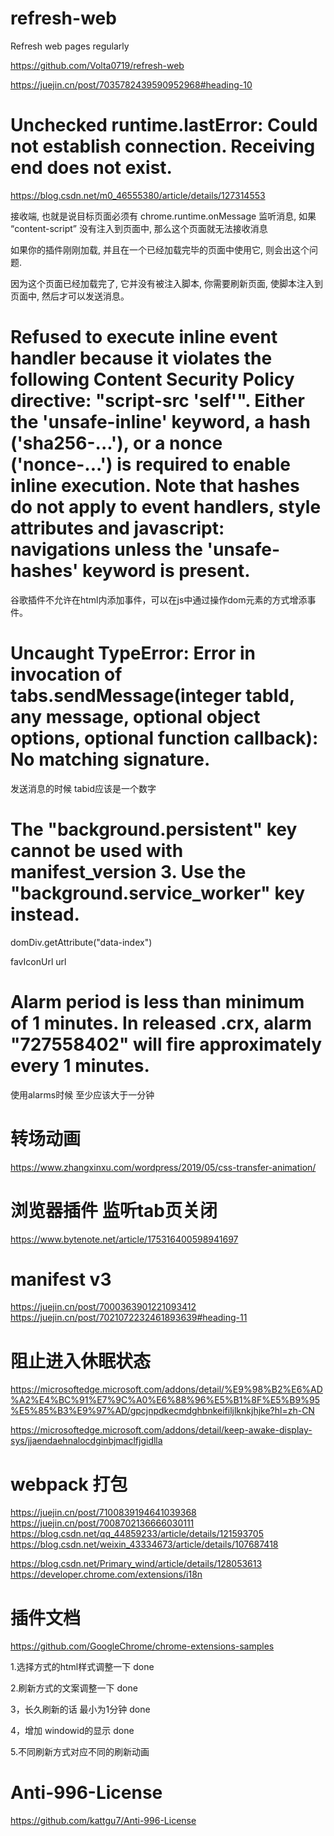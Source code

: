 <!--
 * @Author: fanjf
 * @Date: 2023-07-20 10:43:02
 * @LastEditTime: 2023-07-28 16:42:28
 * @LastEditors: fanjf
 * @FilePath: \refresh-web\README.md
 * @Description: 🎉🎉🎉
-->
# refresh-web
Refresh web pages regularly

https://github.com/Volta0719/refresh-web

<meta http-equiv="refresh" content="5">

https://juejin.cn/post/7035782439590952968#heading-10

# Unchecked runtime.lastError: Could not establish connection. Receiving end does not exist.
https://blog.csdn.net/m0_46555380/article/details/127314553

接收端, 也就是说目标页面必须有 chrome.runtime.onMessage 监听消息, 如果 “content-script” 没有注入到页面中, 那么这个页面就无法接收消息

如果你的插件刚刚加载, 并且在一个已经加载完毕的页面中使用它, 则会出这个问题.

因为这个页面已经加载完了, 它并没有被注入脚本, 你需要刷新页面, 使脚本注入到页面中, 然后才可以发送消息。

# Refused to execute inline event handler because it violates the following Content Security Policy directive: "script-src 'self'". Either the 'unsafe-inline' keyword, a hash ('sha256-...'), or a nonce ('nonce-...') is required to enable inline execution. Note that hashes do not apply to event handlers, style attributes and javascript: navigations unless the 'unsafe-hashes' keyword is present.
谷歌插件不允许在html内添加事件，可以在js中通过操作dom元素的方式增添事件。

# Uncaught TypeError: Error in invocation of tabs.sendMessage(integer tabId, any message, optional object options, optional function callback): No matching signature.
发送消息的时候 tabid应该是一个数字


# The "background.persistent" key cannot be used with manifest_version 3. Use the "background.service_worker" key instead.

domDiv.getAttribute("data-index")

favIconUrl
url
# Alarm period is less than minimum of 1 minutes. In released .crx, alarm "727558402" will fire approximately every 1 minutes.
使用alarms时候  至少应该大于一分钟

# 转场动画

https://www.zhangxinxu.com/wordpress/2019/05/css-transfer-animation/

# 浏览器插件 监听tab页关闭

https://www.bytenote.net/article/175316400598941697

# manifest v3
https://juejin.cn/post/7000363901221093412
https://juejin.cn/post/7021072232461893639#heading-11

# 阻止进入休眠状态
https://microsoftedge.microsoft.com/addons/detail/%E9%98%B2%E6%AD%A2%E4%BC%91%E7%9C%A0%E6%88%96%E5%B1%8F%E5%B9%95%E5%85%B3%E9%97%AD/gpcjnpdkecmdghbnkeifiljlknkjhjke?hl=zh-CN

https://microsoftedge.microsoft.com/addons/detail/keep-awake-display-sys/jjaendaehnalocdginbjmaclfjgidlla

# webpack 打包
https://juejin.cn/post/7100839194641039368
https://juejin.cn/post/7008702136666030111
https://blog.csdn.net/qq_44859233/article/details/121593705
https://blog.csdn.net/weixin_43334673/article/details/107687418

https://blog.csdn.net/Primary_wind/article/details/128053613
https://developer.chrome.com/extensions/i18n

# 插件文档

https://github.com/GoogleChrome/chrome-extensions-samples


1.选择方式的html样式调整一下 done

2.刷新方式的文案调整一下 done

3，长久刷新的话 最小为1分钟  done

4，增加 windowid的显示 done

5.不同刷新方式对应不同的刷新动画

# Anti-996-License
https://github.com/kattgu7/Anti-996-License

